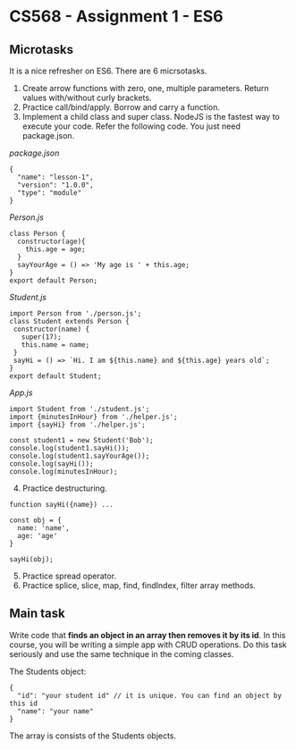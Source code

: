 # CS568 - Assignment 1 - ES6

## Microtasks
It is a nice refresher on ES6. There are 6 micrsotasks.

1. Create arrow functions with zero, one, multiple parameters. Return values with/without curly brackets.
2. Practice call/bind/apply. Borrow and carry a function.
3. Implement a child class and super class. NodeJS is the fastest way to execute your code. Refer the following code. You just need package.json.

*package.json*
```
{
  "name": "lesson-1",
  "version": "1.0.0",
  "type": "module"
}
```
*Person.js*
```
class Person {
  constructor(age){
    this.age = age;
  }
  sayYourAge = () => 'My age is ' + this.age;
}
export default Person;
```
*Student.js*
```
import Person from './person.js';
class Student extends Person {
 constructor(name) {
   super(17);
   this.name = name;
 }
 sayHi = () => `Hi. I am ${this.name} and ${this.age} years old`;
}
export default Student;
```

*App.js*
```
import Student from './student.js';
import {minutesInHour} from './helper.js';
import {sayHi} from './helper.js';

const student1 = new Student('Bob');
console.log(student1.sayHi());
console.log(student1.sayYourAge());
console.log(sayHi());
console.log(minutesInHour);
```

4. Practice destructuring.
```
function sayHi({name}) ...

const obj = {
  name: 'name',
  age: 'age'
}

sayHi(obj);
```
5. Practice spread operator.
6. Practice splice, slice, map, find, findIndex, filter array methods. 

## Main task
Write code that **finds an object in an array then removes it by its id**. In this course, you will be writing a simple app with CRUD operations. Do this task seriously and use the same technique in the coming classes.

The Students object:
```
{
  "id": "your student id" // it is unique. You can find an object by this id
  "name": "your name"
}
```

The array is consists of the Students objects.

